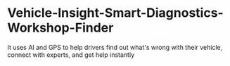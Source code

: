 # Vehicle-Insight-Smart-Diagnostics-Workshop-Finder
It uses AI and GPS to help drivers find out what's wrong with their vehicle, connect with experts, and get help instantly
